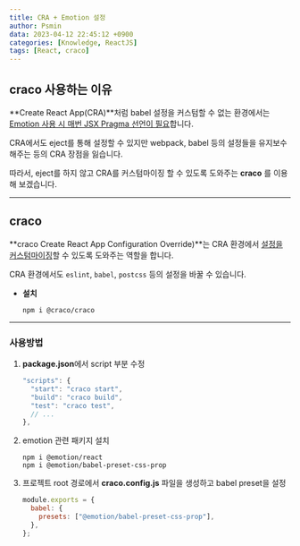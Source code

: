 ```yaml
---
title: CRA + Emotion 설정
author: Psmin
data: 2023-04-12 22:45:12 +0900
categories: [Knowledge, ReactJS]
tags: [React, craco]
---
```


## craco 사용하는 이유

**Create React App(CRA)**처럼 babel 설정을 커스텀할 수 없는 환경에서는 <u>Emotion 사용 시 매번 JSX Pragma 선언이 필요</u>합니다.

CRA에서도 eject를 통해 설정할 수 있지만 webpack, babel 등의 설정들을 유지보수해주는 등의 CRA 장점을 잃습니다.

따라서, eject를 하지 않고 CRA를 커스텀마이징 할 수 있도록 도와주는 **craco** 를 이용해 보겠습니다.

---

## craco

**craco Create React App Configuration Override)**는 CRA 환경에서 <u>설정을 커스텀마이징</u>할 수 있도록 도와주는 역할을 합니다.

CRA 환경에서도 `eslint`, `babel`, `postcss` 등의 설정을 바꿀 수 있습니다.

- **설치**

  ```
  npm i @craco/craco
  ```

---

### 사용방법

1. **package.json**에서 script 부분 수정

   ```js
   "scripts": {
     "start": "craco start",
     "build": "craco build",
     "test": "craco test",
     // ...
   },
   ```

2. emotion 관련 패키지 설치

   ```
   npm i @emotion/react
   npm i @emotion/babel-preset-css-prop
   ```

3. 프로젝트 root 경로에서 **craco.config.js** 파일을 생성하고 babel preset을 설정

   ```js
   module.exports = {
     babel: {
       presets: ["@emotion/babel-preset-css-prop"],
     },
   };
   ```
